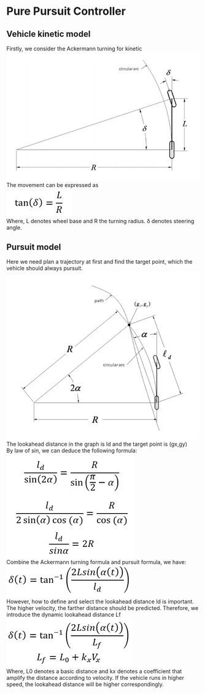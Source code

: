 # Pure Pursuit Controller
## Vehicle kinetic model 
Firstly, we consider the Ackermann turning for kinetic  
![image](https://github.com/CeHao1/Racing_Car/blob/master/Controller/pure%20pursuit/image/1.png)  
The movement can be expressed as  
![image](https://github.com/CeHao1/Racing_Car/blob/master/Controller/pure%20pursuit/image/2.png)  
Where, L denotes wheel base and R the turning radius. δ denotes steering angle.  
## Pursuit model
Here we need plan a trajectory at first and find the target point, which the vehicle should always pursuit.  
![image](https://github.com/CeHao1/Racing_Car/blob/master/Controller/pure%20pursuit/image/3.png)  
The lookahead distance in the graph is ld and the target point is (gx,gy)  
By law of sin, we can deduce the following formula:  
![image](https://github.com/CeHao1/Racing_Car/blob/master/Controller/pure%20pursuit/image/4.png)  
Combine the Ackermann turning formula and pursuit formula, we have:  
![image](https://github.com/CeHao1/Racing_Car/blob/master/Controller/pure%20pursuit/image/5.png)  
However, how to define and select the lookahead distance ld is important. The higher velocity, the farther distance should be predicted. Therefore, we introduce the dynamic lookahead distance Lf  
![image](https://github.com/CeHao1/Racing_Car/blob/master/Controller/pure%20pursuit/image/6.png)  
Where, L0 denotes a basic distance and kx denotes a coefficient that amplify the distance according to velocity. If the vehicle runs in higher speed, the lookahead distance will be higher correspondingly. 
